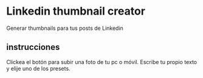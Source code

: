 # Linkedin thumbnail creator

Generar thumbnails para tus posts de Linkedin

## instrucciones

Clickea el botón para subir una foto de tu pc o móvil. Escribe tu propio texto y elije uno de los presets.

